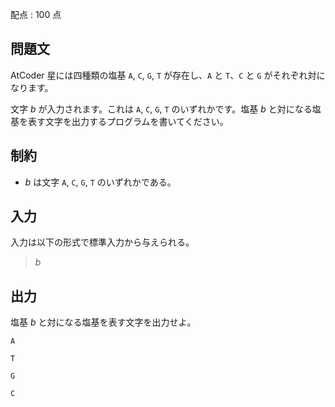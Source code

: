 配点 : $100$ 点

## 問題文

AtCoder 星には四種類の塩基 `A`, `C`, `G`, `T` が存在し、`A` と `T`、`C` と `G` がそれぞれ対になります。

文字 $b$ が入力されます。これは `A`, `C`, `G`, `T` のいずれかです。塩基 $b$ と対になる塩基を表す文字を出力するプログラムを書いてください。

## 制約

- $b$ は文字 `A`, `C`, `G`, `T` のいずれかである。

## 入力

入力は以下の形式で標準入力から与えられる。

> $b$

## 出力

塩基 $b$ と対になる塩基を表す文字を出力せよ。

```input1
A
```

```output1
T
```

```input2
G
```

```output2
C
```